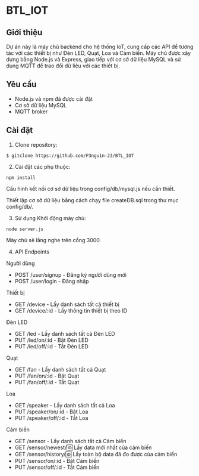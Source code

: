 ﻿

# BTL_IOT

## Giới thiệu

Dự án này là máy chủ backend cho hệ thống IoT, cung cấp các API để tương tác với các thiết bị như Đèn LED, Quạt, Loa và Cảm biến. Máy chủ được xây dựng bằng Node.js và Express, giao tiếp với cơ sở dữ liệu MySQL và sử dụng MQTT để trao đổi dữ liệu với các thiết bị.

## Yêu cầu

- Node.js và npm đã được cài đặt
- Cơ sở dữ liệu MySQL
- MQTT broker

## Cài đặt

1. Clone repository:

```
$ gitclone https://github.com/P3ngu1n-23/BTL_IOT
```

2. Cài đặt các phụ thuộc:

```
npm install
```

Cấu hình kết nối cơ sở dữ liệu trong config/db/mysql.js nếu cần thiết.

Thiết lập cơ sở dữ liệu bằng cách chạy file createDB.sql trong thư mục config/db/.

3. Sử dụng
Khởi động máy chủ:

```
node server.js
```

Máy chủ sẽ lắng nghe trên cổng 3000.

4. API Endpoints

 Người dùng
- POST /user/signup - Đăng ký người dùng mới
- POST /user/login - Đăng nhập

 Thiết bị
- GET /device - Lấy danh sách tất cả thiết bị
- GET /device/:id - Lấy thông tin thiết bị theo ID

 Đèn LED
- GET /led - Lấy danh sách tất cả Đèn LED
- PUT /led/on/:id - Bật Đèn LED
- PUT /led/off/:id - Tắt Đèn LED

 Quạt
- GET /fan - Lấy danh sách tất cả Quạt
- PUT /fan/on/:id - Bật Quạt
- PUT /fan/off/:id - Tắt Quạt

 Loa
- GET /speaker - Lấy danh sách tất cả Loa
- PUT /speaker/on/:id - Bật Loa
- PUT /speaker/off/:id - Tắt Loa

 Cảm biến
- GET /sensor - Lấy danh sách tất cả Cảm biến
- GET /sensor/newest/:id: Lấy data mới nhất của cảm biến
- GET /sensor/history/:id: Lấy toàn bộ data đã đo được của cảm biến
- PUT /sensor/on/:id - Bật Cảm biến
- PUT /sensor/off/:id - Tắt Cảm biến
